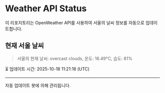 
# Weather API Status

이 리포지토리는 OpenWeather API를 사용하여 서울의 날씨 정보를 자동으로 업데이트합니다.

## 현재 서울 날씨
> 서울의 현재 날씨: overcast clouds, 온도: 16.49°C, 습도: 81%

⏳ 업데이트 시간: 2025-10-18 11:21:18 (UTC)

---
자동 업데이트 봇에 의해 관리됩니다.

